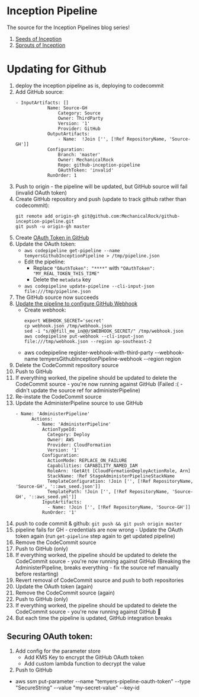 # Inception Pipeline

The source for the Inception Pipelines blog series!

1. [Seeds of Inception](https://mechanicalrock.github.io//aws/continuous/deployment/2018/03/01/inception-pipelines-pt1)
1. [Sprouts of Inception](https://mechanicalrock.github.io//aws/continuous/deployment/2018/04/01/inception-pipelines-pt2)


# Updating for Github

1. deploy the inception pipeline as is, deploying to codecommit
1. Add GitHub source:
    ```
    - InputArtifacts: []
                Name: Source-GH
                    Category: Source
                    Owner: ThirdParty
                    Version: '1'
                    Provider: GitHub
                OutputArtifacts:
                    - Name:  !Join ['', [!Ref RepositoryName, 'Source-GH']]
                Configuration:
                    Branch: 'master'
                    Owner: MechanicalRock
                    Repo: github-inception-pipeline
                    OAuthToken: 'invalid'
                RunOrder: 1
    ```
1. Push to origin - the pipeline will be updated, but GitHub source will fail (invalid OAuth token) 
1. Create GitHub repository and push (update to track github rather than codecommit):
    ```
    git remote add origin-gh git@github.com:MechanicalRock/github-inception-pipeline.git
    git push -u origin-gh master
    ```
1. Create [OAuth Token in GitHub](https://help.github.com/articles/creating-a-personal-access-token-for-the-command-line/) 
1. Update the OAuth token:
    * `aws codepipeline get-pipeline --name temyersGithubInceptionPipeline > /tmp/pipeline.json`
    * Edit the pipeline:
        * Replace `"OAuthToken": "****"` with `"OAuthToken": "MY_REAL_TOKEN_THIS_TIME"`
        * Delete the `metadata` key
    * `aws codepipeline update-pipeline --cli-input-json file:///tmp/pipeline.json`
1. The GitHub source now succeeds
1. [Update the pipeline to configure GitHub Webhook](https://docs.aws.amazon.com/codepipeline/latest/userguide/pipelines-webhooks.html)
    * Create webhook:
        ```
        export WEBHOOK_SECRET='secret'
        cp webhook.json /tmp/webhook.json
        sed -i "s/@@fill_me_in@@/$WEBHOOK_SECRET/" /tmp/webhook.json
        aws codepipeline put-webhook --cli-input-json file:///tmp/webhook.json --region ap-southeast-2
    * aws codepipeline register-webhook-with-third-party --webhook-name temyersGithubInceptionPipeline-webhook
--region region
1. Delete the CodeCommit repository source
1. Push to GitHub
1. If everything worked, the pipeline should be updated to delete the CodeCommit source - you're now running against GitHub (Failed :( - didn't update the source ref for administerPipeline)
1. Re-instate the CodeCommit source
1. Update the AdministerPipeline source to use GitHub 
    ```
    - Name: 'AdministerPipeline'
          Actions:
            - Name: 'AdministerPipeline'
              ActionTypeId:
                Category: Deploy
                Owner: AWS
                Provider: CloudFormation
                Version: '1'
              Configuration:
                ActionMode: REPLACE_ON_FAILURE 
                Capabilities: CAPABILITY_NAMED_IAM
                RoleArn: !GetAtt [CloudFormationDeployActionRole, Arn]
                StackName: !Ref StageAdministerPipelineStackName
                TemplateConfiguration: !Join ['', [!Ref RepositoryName, 'Source-GH', '::aws_seed.json']]
                TemplatePath: !Join ['', [!Ref RepositoryName, 'Source-GH', '::aws_seed.yml']]
              InputArtifacts:
                - Name: !Join ['', [!Ref RepositoryName, 'Source-GH']]
              RunOrder: '1'
    ```
1. push to code commit & github: `git push && git push origin master`
1. pipeline fails for GH - credentials are now wrong - Update the OAuth token again (run `get-pipeline` step again to get updated pipeline)
1. Remove the CodeCommit source
1. Push to GitHub (only)
1. If everything worked, the pipeline should be updated to delete the CodeCommit source - you're now running against GitHub (Breaking the AdministerPipeline, breaks everything - fix the source ref manually before restarting)
1. Revert removal of CodeCommit source and push to both repositories
1. Update the OAuth token (again)
1. Remove the CodeCommit source (again)
1. Push to GitHub (only)
1. If everything worked, the pipeline should be updated to delete the CodeCommit source - you're now running against GitHub :metal:
1. But each time the pipeline is updated, GitHub integration breaks

## Securing OAuth token:
1. Add config for the parameter store
    - Add KMS Key to encrypt the GitHub OAuth token
    - Add custom lambda function to decrypt the value
1. Push to GitHub
- aws ssm put-parameter --name "temyers-pipeline-oauth-token" --type "SecureString" --value "my-secret-value" --key-id

